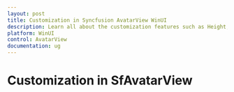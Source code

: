 ```yaml
---
layout: post
title: Customization in Syncfusion AvatarView WinUI
description: Learn all about the customization features such as Height, Width, BorderBrush, Background, FontSize and CornerRadius in Syncfusion WinUI AvatarView (SfAvatarView) control here.
platform: WinUI
control: AvatarView
documentation: ug
---
```

 
# Customization in SfAvatarView